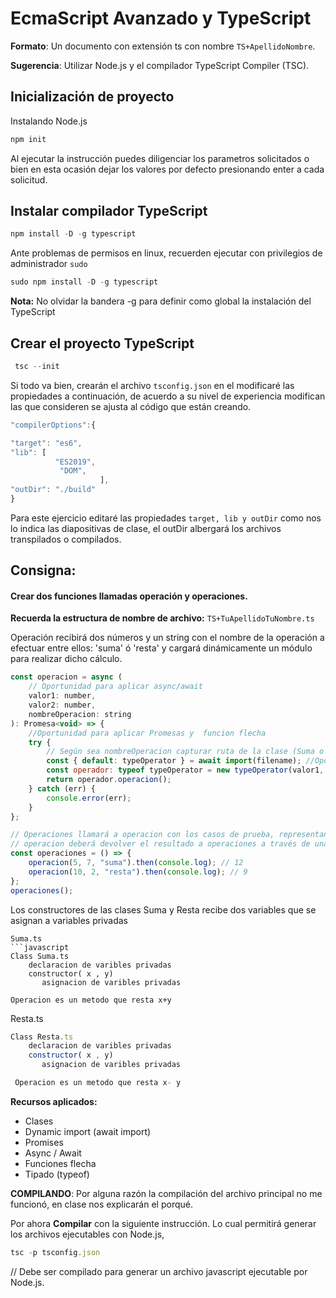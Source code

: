 # EcmaScript Avanzado y TypeScript

**Formato**: Un documento con extensión ts con nombre `TS+ApellidoNombre`.

**Sugerencia**: Utilizar Node.js y el compilador TypeScript Compiler (TSC).

## Inicialización de proyecto

Instalando Node.js

```javascript
npm init
```

Al ejecutar la instrucción puedes diligenciar los parametros solicitados o bien en esta ocasión dejar los valores por defecto presionando enter a cada solicitud.

## Instalar compilador TypeScript

```javascript
npm install -D -g typescript
```

Ante problemas de permisos en linux, recuerden ejecutar con privilegios de administrador `sudo`

```javascript
sudo npm install -D -g typescript
```

**Nota:** No olvidar la bandera -g para definir como global la instalación del TypeScript

## Crear el proyecto TypeScript

```javascript
 tsc --init
```

Si todo va bien, crearán el archivo `tsconfig.json` en el modificaré las propiedades a continuación, de acuerdo a su nivel de experiencia modifican las que consideren se ajusta al código que están creando.

```javascript
"compilerOptions":{

"target": "es6",
"lib": [
          "ES2019",
           "DOM",
					],
"outDir": "./build"
}

```

Para este ejercicio editaré las propiedades `target, lib y outDir` como nos lo indica las diapositivas de clase, el outDir albergará los archivos transpilados o compilados.

## Consigna: 

#### Crear dos funciones llamadas operación y operaciones.

**Recuerda la estructura de nombre de archivo:** `TS+TuApellidoTuNombre.ts`

Operación recibirá dos números y un string con el nombre de la operación a efectuar entre ellos: 'suma' ó 'resta' y cargará dinámicamente un módulo para realizar dicho cálculo.

```javascript
const operacion = async (
	// Oportunidad para aplicar async/await
	valor1: number,
	valor2: number,
	nombreOperacion: string
): Promesa<void> => {
	//Oportunidad para aplicar Promesas y  funcion flecha
	try {
		// Según sea nombreOperacion capturar ruta de la clase (Suma o Resta) no se require la extensión en filename
		const { default: typeOperator } = await import(filename); //Oportunidad para aplicar Dynamic import
		const operador: typeof typeOperator = new typeOperator(valor1, valor2); // Oportunidad para aplicar typeof
		return operador.operacion();
	} catch (err) {
		console.error(err);
	}
};

// Operaciones llamará a operacion con los casos de prueba, representando sus salidas.
// operacion deberá devolver el resultado a operaciones a través de una promesa.
const operaciones = () => {
	operacion(5, 7, "suma").then(console.log); // 12
	operacion(10, 2, "resta").then(console.log); // 9
};
operaciones();
```

Los constructores de las clases Suma y Resta recibe dos variables que se asignan a variables privadas

````
Suma.ts
```javascript
Class Suma.ts
	declaracion de varibles privadas
 	constructor( x , y)
	   asignacion de varibles privadas

Operacion es un metodo que resta x+y

````

Resta.ts

```javascript
Class Resta.ts
	declaracion de varibles privadas
 	constructor( x , y)
	   asignacion de varibles privadas

 Operacion es un metodo que resta x- y

```

**Recursos aplicados:**

- Clases
- Dynamic import (await import)
- Promises
- Async / Await
- Funciones flecha
- Tipado (typeof)

**COMPILANDO**: Por alguna razón la compilación del archivo principal no me funcionó, en clase nos explicarán el porqué.

Por ahora **Compilar** con la siguiente instrucción. Lo cual permitirá generar los archivos ejecutables con Node.js,

```javascript
tsc -p tsconfig.json
```

// Debe ser compilado para generar un archivo javascript ejecutable por Node.js.
